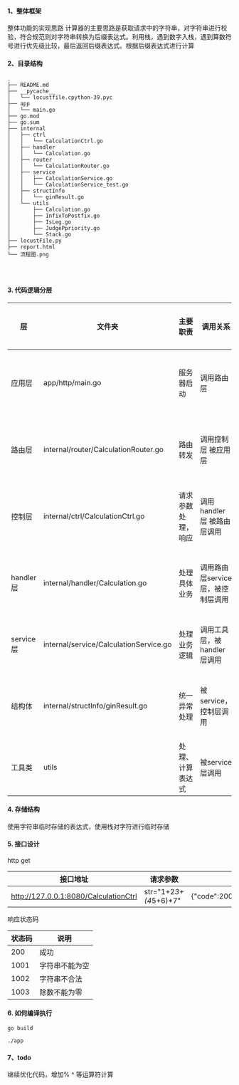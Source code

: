 
#### 1、整体框架
整体功能的实现思路
计算器的主要思路是获取请求中的字符串，对字符串进行校验，符合规范则对字符串转换为后缀表达式。利用栈，遇到数字入栈，遇到算数符号进行优先级比较，最后返回后缀表达式。根据后缀表达式进行计算

#### 2、目录结构
```
.
├── README.md
├── __pycache__
│   └── locustfile.cpython-39.pyc
├── app
│   └── main.go
├── go.mod
├── go.sum
├── internal
│   ├── ctrl
│   │   └── CalculationCtrl.go
│   ├── handler
│   │   └── Calculation.go
│   ├── router
│   │   └── CalculationRouter.go
│   ├── service
│   │   ├── CalculationService.go
│   │   └── CalculationService_test.go
│   ├── structInfo
│   │   └── ginResult.go
│   └── utils
│       ├── Calculation.go
│       ├── InfixToPostfix.go
│       ├── IsLeg.go
│       ├── JudgePpriority.go
│       └── Stack.go
├── locustFile.py
├── report.html
└── 流程图.png




```

#### 3. 代码逻辑分层


|层|文件夹|主要职责|调用关系|其他说明|
| ------------ | ------------ | ------------ | ------------ | ------------ |
|应用层 |app/http/main.go  |服务器启动 |调用路由层  |不可同层调用
|路由层 |internal/router/CalculationRouter.go  |路由转发 | 调用控制层 被应用层   |不可同层调用
|控制层 |internal/ctrl/CalculationCtrl.go |请求参数处理，响应 | 调用handler层 被路由层调用    |不可同层调用
|handler层 |internal/handler/Calculation.go  |处理具体业务 | 调用路由层service层，被控制层调用    |不可同层调用
|service层   |internal/service/CalculationService.go  |处理业务逻辑 | 调用工具层，被handler层调用    |可同层调用
| 结构体 |internal/structInfo/ginResult.go  |统一异常处理 | 被service，控制层调用   |不可同层调用
| 工具类 |utils  |处理、计算表达式 | 被service层调用   |可同层调用

#### 4. 存储结构

使用字符串临时存储的表达式，使用栈对字符进行临时存储

#### 5. 接口设计

http get

| 接口地址  |  请求参数 |  响应参数|
   | ------------ | ------------ | ------------ |
|  http://127.0.0.1:8080/CalculationCtrl |  str="1+2*3+(4*5+6)*7" |  {"code":200,"msg":"OK","data":189}|

响应状态码

|状态码|  说明 |
| ------------ | ------------ |
| 200  | 成功  |
| 1001  |  字符串不能为空 |
| 1002 |   字符串不合法|
| 1003  | 除数不能为零  |


#### 6. 如何编译执行

`
go build
`

`
./app
`

#### 7、todo

继续优化代码，增加% ^ 等运算符计算



